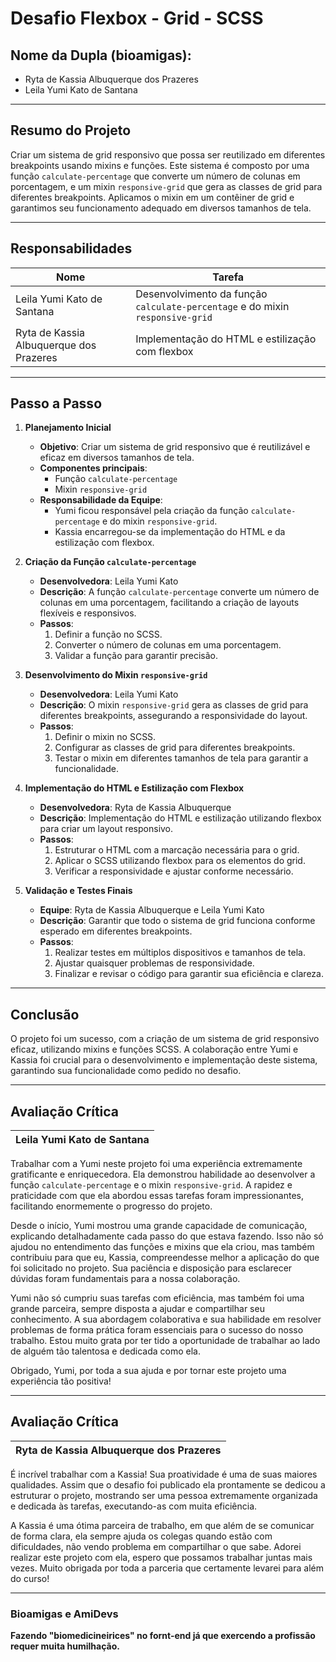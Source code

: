 # Desafio Flexbox - Grid - SCSS

## Nome da Dupla (bioamigas): 
- Ryta de Kassia Albuquerque dos Prazeres
- Leila Yumi Kato de Santana

---

## Resumo do Projeto
Criar um sistema de grid responsivo que possa ser reutilizado em diferentes breakpoints usando mixins e funções. Este sistema é composto por uma função `calculate-percentage` que converte um número de colunas em porcentagem, e um mixin `responsive-grid` que gera as classes de grid para diferentes breakpoints. Aplicamos o mixin em um contêiner de grid e garantimos seu funcionamento adequado em diversos tamanhos de tela.

---

## Responsabilidades

| Nome | Tarefa |
| ---- | ------ |
| Leila Yumi Kato de Santana | Desenvolvimento da função `calculate-percentage` e do mixin `responsive-grid` |
| Ryta de Kassia Albuquerque dos Prazeres | Implementação do HTML e estilização com flexbox |

---

## Passo a Passo

1. **Planejamento Inicial**
    - **Objetivo**: Criar um sistema de grid responsivo que é reutilizável e eficaz em diversos tamanhos de tela.
    - **Componentes principais**:
        - Função `calculate-percentage`
        - Mixin `responsive-grid`
    - **Responsabilidade da Equipe**:
        - Yumi ficou responsável pela criação da função `calculate-percentage` e do mixin `responsive-grid`.
        - Kassia encarregou-se da implementação do HTML e da estilização com flexbox.

2. **Criação da Função `calculate-percentage`**
    - **Desenvolvedora**: Leila Yumi Kato
    - **Descrição**: A função `calculate-percentage` converte um número de colunas em uma porcentagem, facilitando a criação de layouts flexíveis e responsivos.
    - **Passos**:
        1. Definir a função no SCSS.
        2. Converter o número de colunas em uma porcentagem.
        3. Validar a função para garantir precisão.

3. **Desenvolvimento do Mixin `responsive-grid`**
    - **Desenvolvedora**: Leila Yumi Kato
    - **Descrição**: O mixin `responsive-grid` gera as classes de grid para diferentes breakpoints, assegurando a responsividade do layout.
    - **Passos**:
        1. Definir o mixin no SCSS.
        2. Configurar as classes de grid para diferentes breakpoints.
        3. Testar o mixin em diferentes tamanhos de tela para garantir a funcionalidade.

4. **Implementação do HTML e Estilização com Flexbox**
    - **Desenvolvedora**: Ryta de Kassia Albuquerque
    - **Descrição**: Implementação do HTML e estilização utilizando flexbox para criar um layout responsivo.
    - **Passos**:
        1. Estruturar o HTML com a marcação necessária para o grid.
        2. Aplicar o SCSS utilizando flexbox para os elementos do grid.
        3. Verificar a responsividade e ajustar conforme necessário.

5. **Validação e Testes Finais**
    - **Equipe**: Ryta de Kassia Albuquerque e Leila Yumi Kato
    - **Descrição**: Garantir que todo o sistema de grid funciona conforme esperado em diferentes breakpoints.
    - **Passos**:
        1. Realizar testes em múltiplos dispositivos e tamanhos de tela.
        2. Ajustar quaisquer problemas de responsividade.
        3. Finalizar e revisar o código para garantir sua eficiência e clareza.

---


## Conclusão
O projeto foi um sucesso, com a criação de um sistema de grid responsivo eficaz, utilizando mixins e funções SCSS. A colaboração entre Yumi e Kassia foi crucial para o desenvolvimento e implementação deste sistema, garantindo sua funcionalidade como pedido no desafio.

---

## Avaliação Crítica
|Leila Yumi Kato de Santana|
|-

Trabalhar com a Yumi neste projeto foi uma experiência extremamente gratificante e enriquecedora. Ela demonstrou habilidade ao desenvolver a função `calculate-percentage` e o mixin `responsive-grid`. A rapidez e praticidade com que ela abordou essas tarefas foram impressionantes, facilitando enormemente o progresso do projeto.

Desde o início, Yumi mostrou uma grande capacidade de comunicação, explicando detalhadamente cada passo do que estava fazendo. Isso não só ajudou no entendimento das funções e mixins que ela criou, mas também contribuiu para que eu, Kassia, compreendesse melhor a aplicação do que foi solicitado no projeto. Sua paciência e disposição para esclarecer dúvidas foram fundamentais para a nossa colaboração.

Yumi não só cumpriu suas tarefas com eficiência, mas também foi uma grande parceira, sempre disposta a ajudar e compartilhar seu conhecimento. A sua abordagem colaborativa e sua habilidade em resolver problemas de forma prática foram essenciais para o sucesso do nosso trabalho. Estou muito grata por ter tido a oportunidade de trabalhar ao lado de alguém tão talentosa e dedicada como ela.

Obrigado, Yumi, por toda a sua ajuda e por tornar este projeto uma experiência tão positiva!

---
## Avaliação Crítica
|Ryta de Kassia Albuquerque dos Prazeres|
|-

É incrível trabalhar com a Kassia! Sua proatividade é uma de suas maiores qualidades. Assim que o desafio foi publicado ela prontamente se dedicou a estruturar o projeto, mostrando ser uma pessoa extremamente organizada e dedicada às tarefas, executando-as com muita eficiência. 

A Kassia é uma ótima parceira de trabalho, em que além de se comunicar de forma clara, ela sempre ajuda os colegas quando estão com dificuldades, não vendo problema em compartilhar o que sabe. Adorei realizar este projeto com ela, espero que possamos trabalhar juntas mais vezes. Muito obrigada por toda a parceria que certamente levarei para além do curso!

---
### Bioamigas e AmiDevs
**Fazendo "biomedicineirices" no fornt-end já que exercendo a profissão requer muita humilhação.**
